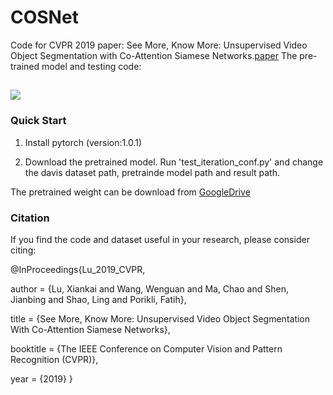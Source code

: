 # COSNet
Code for CVPR 2019 paper: See More, Know More: Unsupervised Video Object Segmentation with
Co-Attention Siamese Networks.[paper](http://openaccess.thecvf.com/content_CVPR_2019/papers/Lu_See_More_Know_More_Unsupervised_Video_Object_Segmentation_With_Co-Attention_CVPR_2019_paper.pdf)
The pre-trained model and testing code:
##

![](../master/framework.png)

### Quick Start

1. Install pytorch (version:1.0.1)

2. Download the pretrained model. Run 'test_iteration_conf.py' and change the davis dataset path, pretrainde model path and result path.

The pretrained weight can be download from [GoogleDrive](https://drive.google.com/open?id=14ya3ZkneeHsegCgDrvkuFtGoAfVRgErz)

### Citation
If you find the code and dataset useful in your research, please consider citing:

@InProceedings{Lu_2019_CVPR,

author = {Lu, Xiankai and Wang, Wenguan and Ma, Chao and Shen, Jianbing and Shao, Ling and Porikli, Fatih},

title = {See More, Know More: Unsupervised Video Object Segmentation With Co-Attention Siamese Networks},

booktitle = {The IEEE Conference on Computer Vision and Pattern Recognition (CVPR)},

year = {2019}
}
